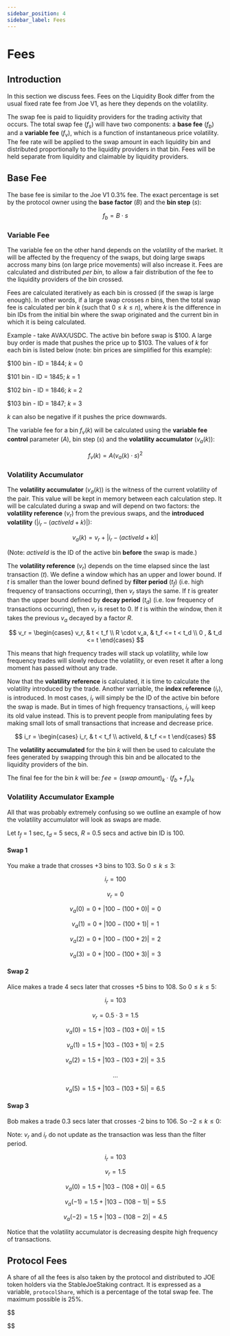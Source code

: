 ```yaml
---
sidebar_position: 4
sidebar_label: Fees
---
```


# Fees

## Introduction

In this section we discuss fees. Fees on the Liquidity Book differ from the usual fixed rate fee from Joe V1, as here they depends on the volatility.

The swap fee is paid to liquidity providers for the trading activity that occurs. The total swap fee ($f_s$) will have two components: a **base fee** ($f_b$) and a **variable fee** ($f_v$), which is a function of instantaneous price volatility. The fee rate will be applied to the swap amount in each liquidity bin and distributed proportionally to the liquidity providers in that bin. Fees will be held separate from liquidity and claimable by liquidity providers.

## Base Fee

The base fee is similar to the Joe V1 0.3% fee. The exact percentage is set by the protocol owner using the **base factor** ($B$) and the **bin step** ($s$):

$$
f_b = B \cdot s
$$

### Variable Fee

The variable fee on the other hand depends on the volatility of the market. It will be affected by the frequency of the swaps, but doing large swaps accross many bins (on large price movements) will also increase it. Fees are calculated and distributed _per bin_, to allow a fair distribution of the fee to the liquidity providers of the bin crossed.

Fees are calculated iteratively as each bin is crossed (if the swap is large enough). In other words, if a large swap crosses $n$ bins, then the total swap fee is calculated per bin $k$ (such that $0 \leq k \leq n$), where $k$ is the difference in bin IDs from the initial bin where the swap originated and the current bin in which it is being calculated.

Example - take AVAX/USDC. The active bin before swap is \$100. A large buy order is made that pushes the price up to \$103. The values of $k$ for each bin is listed below (note: bin prices are simplified for this example):

\$100 bin - ID = 1844; $k$ = 0

\$101 bin - ID = 1845; $k$ = 1

\$102 bin - ID = 1846; $k$ = 2

\$103 bin - ID = 1847; $k$ = 3

$k$ can also be negative if it pushes the price downwards.

The variable fee for a bin $f_v(k)$ will be calculated using the **variable fee control** parameter ($A$), bin step ($s$) and the **volatility accumulator** ($v_a(k)$):

$$
f_v(k) = A(v_a(k) \cdot s) ^ 2
$$

### Volatility Accumulator

The **volatility accumulator** ($v_a(k)$) is the witness of the current volatility of the pair. This value will be kept in memory between each calculation step. It will be calculated during a swap and will depend on two factors: the **volatility reference** ($v_r$) from the previous swaps, and the **introduced volatility** ($|i_r - (activeId + k)|$):

$$
v_a(k) = v_r + |i_r - (activeId + k)|
$$

(Note: $activeId$ is the ID of the active bin **before** the swap is made.)

The **volatility reference** ($v_r$) depends on the time elapsed since the last transaction ($t$). We define a window which has an upper and lower bound. If $t$ is smaller than the lower bound defined by **filter period** ($t_f$) (i.e. high frequency of transactions occurring), then $v_r$ stays the same. If $t$ is greater than the upper bound defined by **decay period** ($t_d$) (i.e. low frequency of transactions occurring), then $v_r$ is reset to 0. If $t$ is within the window, then it takes the previous $v_a$ decayed by a factor $R$.

$$
 v_r = \begin{cases}
          v_r, & t < t_f \\
          R \cdot v_a, & t_f <= t < t_d \\
          0 , & t_d <= t
        \end{cases}
$$

This means that high frequency trades will stack up volatility, while low frequency trades will slowly reduce the volatility, or even reset it after a long moment has passed without any trade.

Now that the **volatility reference** is calculated, it is time to calculate the volatility introduced by the trade. Another varriable, the **index reference** ($i_r$), is introduced. In most cases, $i_r$ will simply be the ID of the active bin before the swap is made. But in times of high frequency transactions, $i_r$ will keep its old value instead. This is to prevent people from manipulating fees by making small lots of small transactions that increase and decrease price.

$$
i_r = \begin{cases}
        i_r, & t < t_f \\
        activeId, & t_f <= t
      \end{cases}
$$

The **volatility accumulated** for the bin $k$ will then be used to calculate the fees generated by swapping through this bin and be allocated to the liquidity providers of the bin.

The final fee for the bin $k$ will be:
$f\!ee = (swap\;amount)_k \cdot (f_b + f_v)_k$

### Volatility Accumulator Example

All that was probably extremely confusing so we outline an example of how the volatility accumulator will look as swaps are made.

Let $t_f$ = 1 sec, $t_d$ = 5 secs, $R$ = 0.5 secs and active bin ID is 100.

#### Swap 1

You make a trade that crosses +3 bins to 103. So $0\leq k \leq 3$:

$$
i_r = 100
$$

$$
v_r = 0
$$

$$
v_a(0) = 0 + |100 - (100 + 0)| = 0
$$

$$
v_a(1) = 0 + |100 - (100 + 1)| = 1
$$

$$
v_a(2) = 0 + |100 - (100 + 2)| = 2
$$

$$
v_a(3) = 0 + |100 - (100 + 3)| = 3
$$

#### Swap 2

Alice makes a trade 4 secs later that crosses +5 bins to 108. So $0\leq k \leq 5$:

$$
i_r = 103
$$

$$
v_r = 0.5 \cdot 3 = 1.5
$$

$$
v_a(0) = 1.5 + |103 - (103 + 0)| = 1.5
$$

$$
v_a(1) = 1.5 + |103 - (103 + 1)| = 2.5
$$

$$
v_a(2) = 1.5 + |103 - (103 + 2)| = 3.5
$$

$$
...
$$

$$
v_a(5) = 1.5 + |103 - (103 + 5)| = 6.5
$$

#### Swap 3

Bob makes a trade 0.3 secs later that crosses -2 bins to 106. So $-2\leq k \leq 0$:

Note: $v_r$ and $i_r$ do not update as the transaction was less than the filter period.

$$
i_r = 103
$$

$$
v_r = 1.5
$$

$$
v_a(0) = 1.5 + |103 - (108 + 0)| = 6.5
$$

$$
v_a(-1) = 1.5 + |103 - (108 - 1)| = 5.5
$$

$$
v_a(-2) = 1.5 + |103 - (108 - 2)| = 4.5
$$

Notice that the volatility accumulator is decreasing despite high frequency of transactions.

## Protocol Fees

A share of all the fees is also taken by the protocol and distributed to JOE token holders via the StableJoeStaking contract. It is expressed as a variable, `protocolShare`, which is a percentage of the total swap fee. The maximum possible is 25%.

$$


$$

$$
$$
